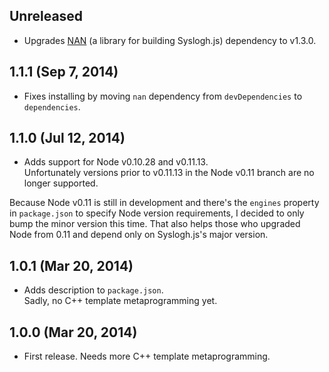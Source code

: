 ## Unreleased
- Upgrades [NAN][nan] (a library for building Syslogh.js) dependency to v1.3.0.

[nan]: https://github.com/rvagg/nan

## 1.1.1 (Sep 7, 2014)
- Fixes installing by moving `nan` dependency from `devDependencies` to
  `dependencies`.

## 1.1.0 (Jul 12, 2014)
- Adds support for Node v0.10.28 and v0.11.13.  
  Unfortunately versions prior to v0.11.13 in the Node v0.11 branch are no
  longer supported.

Because Node v0.11 is still in development and there's the `engines` property in
`package.json` to specify Node version requirements, I decided to only bump the
minor version this time. That also helps those who upgraded Node from 0.11 and
depend only on Syslogh.js's major version.

## 1.0.1 (Mar 20, 2014)
- Adds description to `package.json`.  
  Sadly, no C++ template metaprogramming yet.

## 1.0.0 (Mar 20, 2014)
- First release. Needs more C++ template metaprogramming.
